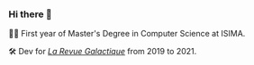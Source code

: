 ### Hi there 👋

👨‍🎓 First year of Master's Degree in Computer Science at ISIMA.

🛠 Dev for [*La Revue Galactique*](https://twitter.com/revuegalactique) from 2019 to 2021.
